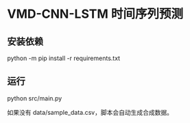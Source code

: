 # VMD-CNN-LSTM 时间序列预测

## 安装依赖
python -m pip install -r requirements.txt

## 运行
python src/main.py

如果没有 data/sample_data.csv，脚本会自动生成合成数据。
